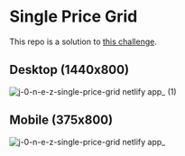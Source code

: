 # Single Price Grid
This repo is a solution to [this challenge](https://www.frontendmentor.io/challenges/single-price-grid-component-5ce41129d0ff452fec5abbbc).

## Desktop (1440x800)
![j-0-n-e-z-single-price-grid netlify app_ (1)](https://github.com/j-0-n-e-z/single-price-grid/assets/46866168/139160ab-85e5-40cb-b3b7-0750ab7bdedb)

## Mobile (375x800)
![j-0-n-e-z-single-price-grid netlify app_](https://github.com/j-0-n-e-z/single-price-grid/assets/46866168/75a98696-a126-4452-a6fb-e370885002ce)
